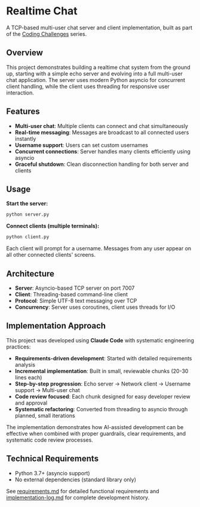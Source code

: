 # Realtime Chat

A TCP-based multi-user chat server and client implementation, built as part of the [Coding Challenges](https://codingchallenges.fyi/challenges/challenge-realtime-chat/) series.

## Overview

This project demonstrates building a realtime chat system from the ground up, starting with a simple echo server and evolving into a full multi-user chat application. The server uses modern Python asyncio for concurrent client handling, while the client uses threading for responsive user interaction.

## Features

- **Multi-user chat**: Multiple clients can connect and chat simultaneously
- **Real-time messaging**: Messages are broadcast to all connected users instantly
- **Username support**: Users can set custom usernames
- **Concurrent connections**: Server handles many clients efficiently using asyncio
- **Graceful shutdown**: Clean disconnection handling for both server and clients

## Usage

**Start the server:**
```bash
python server.py
```

**Connect clients (multiple terminals):**
```bash
python client.py
```

Each client will prompt for a username. Messages from any user appear on all other connected clients' screens.

## Architecture

- **Server**: Asyncio-based TCP server on port 7007
- **Client**: Threading-based command-line client
- **Protocol**: Simple UTF-8 text messaging over TCP
- **Concurrency**: Server uses coroutines, client uses threads for I/O

## Implementation Approach

This project was developed using **Claude Code** with systematic engineering practices:

- **Requirements-driven development**: Started with detailed requirements analysis
- **Incremental implementation**: Built in small, reviewable chunks (20-30 lines each)
- **Step-by-step progression**: Echo server → Network client → Username support → Multi-user chat
- **Code review focused**: Each chunk designed for easy developer review and approval
- **Systematic refactoring**: Converted from threading to asyncio through planned, small iterations

The implementation demonstrates how AI-assisted development can be effective when combined with proper guardrails, clear requirements, and systematic code review processes.

## Technical Requirements

- Python 3.7+ (asyncio support)
- No external dependencies (standard library only)

See [requirements.md](requirements.md) for detailed functional requirements and [implementation-log.md](implementation-log.md) for complete development history.